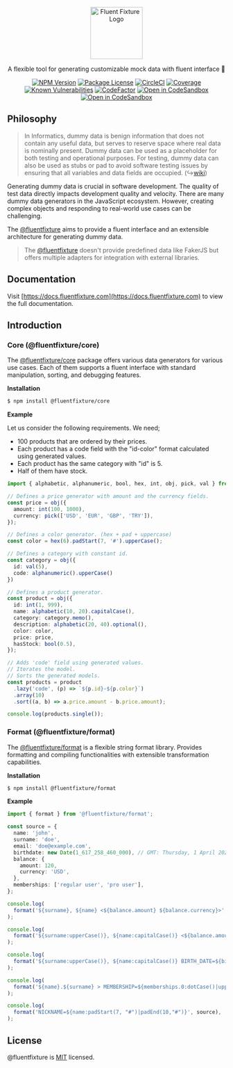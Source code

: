 <p align="center">
  <a href="https://github.com/fluentfixture" target="blank"><img src="https://i.imgur.com/qLGGhTh.jpg" width="120" alt="Fluent Fixture Logo" /></a>
</p>

<p align="center">A flexible tool for generating customizable mock data with fluent interface 🚀</p>

<p align="center">
  <a href="https://www.npmjs.com/package/@fluentfixture/core" target="_blank"><img src="https://img.shields.io/npm/v/@fluentfixture/core.svg" alt="NPM Version"/></a>
  <a href="https://en.wikipedia.org/wiki/MIT_License" target="_blank"><img src="https://img.shields.io/npm/l/@fluentfixture/core.svg" alt="Package License" /></a>
  <a href="https://dl.circleci.com/status-badge/redirect/gh/fluentfixture/fluentfixture/tree/main" target="_blank"><img src="https://dl.circleci.com/status-badge/img/gh/fluentfixture/fluentfixture/tree/main.svg?style=svg" alt="CircleCI" /></a>
  <a href="https://coveralls.io/github/fluentfixture/fluentfixture?branch=main" target="_blank"><img src="https://coveralls.io/repos/github/fluentfixture/fluentfixture/badge.svg?branch=main#9" alt="Coverage" /></a>
  <a href="https://snyk.io/test/github/fluentfixture/fluentfixture" target="_blank"><img src="https://snyk.io/test/github/fluentfixture/fluentfixture/badge.svg" alt="Known Vulnerabilities"/></a>
  <a href="https://www.codefactor.io/repository/github/fluentfixture/fluentfixture" target="_blank"><img src="https://www.codefactor.io/repository/github/fluentfixture/fluentfixture/badge" alt="CodeFactor"/></a>
  <a href="https://codesandbox.io/s/github/fluentfixture/fluentfixture/tree/main/sample/02-core" target="_blank"><img src="https://img.shields.io/badge/Open%20in-CodeSandbox-blue?style=flat-square&logo=codesandbox" alt="Open in CodeSandbox"/></a>
  <a href="https://docs.fluentfixture.com" target="_blank"><img src="https://img.shields.io/badge/Open%20in-GitBook-yellow?style=flat-square&logo=gitbook" alt="Open in CodeSandbox"/></a>
</p>

## Philosophy

> In Informatics, dummy data is benign information that does not contain any useful data, but serves to reserve space where real data is nominally present.
> Dummy data can be used as a placeholder for both testing and operational purposes.
> For testing, dummy data can also be used as stubs or pad to avoid software testing issues by ensuring that all variables and data fields are occupied. (↪[wiki](https://en.wikipedia.org/wiki/Dummy_data))

Generating dummy data is crucial in software development. The quality of test data directly impacts development quality and velocity. 
There are many dummy data generators in the JavaScript ecosystem. However, creating complex objects and responding to real-world use cases can be challenging.

The [@fluentfixture][fluentfixture] aims to provide a fluent interface and an extensible architecture for generating dummy data.

> The [@fluentfixture][fluentfixture] doesn't provide predefined data like FakerJS but offers multiple adapters for integration with external libraries.

## Documentation

Visit [https://docs.fluentfixture.com](https://docs.fluentfixture.com) to view the full documentation.

## Introduction

### Core (@fluentfixture/core)

The [@fluentfixture/core][fluentfixture-core] package offers various data generators for various use cases. Each of them supports a fluent interface with standard manipulation, sorting, and debugging features.

**Installation**

```bash
$ npm install @fluentfixture/core
```

**Example**

Let us consider the following requirements. We need;
- 100 products that are ordered by their prices.
- Each product has a code field with the "id-color" format calculated using generated values.
- Each product has the same category with "id" is 5.
- Half of them have stock.

```ts
import { alphabetic, alphanumeric, bool, hex, int, obj, pick, val } from '@fluentfixture/core';

// Defines a price generator with amount and the currency fields.
const price = obj({
  amount: int(100, 1000),
  currency: pick(['USD', 'EUR', 'GBP', 'TRY']),
});

// Defines a color generator. (hex + pad + uppercase)
const color = hex(6).padStart(7, '#').upperCase();

// Defines a category with constant id.
const category = obj({
  id: val(5),
  code: alphanumeric().upperCase()
})

// Defines a product generator.
const product = obj({
  id: int(1, 999),
  name: alphabetic(10, 20).capitalCase(),
  category: category.memo(),
  description: alphabetic(20, 40).optional(),
  color: color,
  price: price,
  hasStock: bool(0.5),
});

// Adds 'code' field using generated values.
// Iterates the model.
// Sorts the generated models.
const products = product
  .lazy('code', (p) => `${p.id}-${p.color}`)
  .array(10)
  .sort((a, b) => a.price.amount - b.price.amount);

console.log(products.single());
```

### Format (@fluentfixture/format)

The [@fluentfixture/format][fluentfixture-format] is a flexible string format library.
Provides formatting and compiling functionalities with extensible transformation capabilities.

**Installation**

```bash
$ npm install @fluentfixture/format
```

**Example**

```ts
import { format } from '@fluentfixture/format';

const source = {
  name: 'john',
  surname: 'doe',
  email: 'doe@example.com',
  birthdate: new Date(1_617_258_460_000), // GMT: Thursday, 1 April 2021 06:27:40
  balance: {
    amount: 120,
    currency: 'USD',
  },
  memberships: ['regular user', 'pro user'],
};

console.log(
  format('${surname}, ${name} <${balance.amount} ${balance.currency}>', source),
);

console.log(
  format('${surname:upperCase()}, ${name:capitalCase()} <${balance.amount} ${balance.currency}>', source),
);

console.log(
  format('${surname:upperCase()}, ${name:capitalCase()} BIRTH_DATE=${birthdate:date("MM-DD-YYYY")}', source),
);

console.log(
  format('${name}.${surname} > MEMBERSHIP=${memberships.0:dotCase()|upperCase()}', source),
);

console.log(
  format('NICKNAME=${name:padStart(7, "#")|padEnd(10,"#")}', source),
);
```

## License

@fluentfixture is [MIT](https://github.com/fluentfixture/fluentfixture/blob/main/LICENSE) licensed.

[fluentfixture]: https://docs.fluentfixture.com
[fluentfixture-core]: https://docs.fluentfixture.com/packages/fluentfixture-core
[fluentfixture-format]: https://docs.fluentfixture.com/packages/fluentfixture-format
